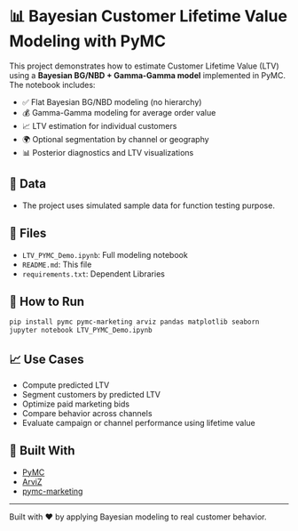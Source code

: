 # 📊 Bayesian Customer Lifetime Value Modeling with PyMC

This project demonstrates how to estimate Customer Lifetime Value (LTV) using a **Bayesian BG/NBD + Gamma-Gamma model** implemented in PyMC. The notebook includes:

- ✅ Flat Bayesian BG/NBD modeling (no hierarchy)
- 💰 Gamma-Gamma modeling for average order value
- 📈 LTV estimation for individual customers
- 🌍 Optional segmentation by channel or geography
- 📊 Posterior diagnostics and LTV visualizations

## 📂 Data
- The project uses simulated sample data for function testing purpose.

## 📂 Files
- `LTV_PYMC_Demo.ipynb`: Full modeling notebook
- `README.md`: This file
- `requirements.txt`: Dependent Libraries

## 🧪 How to Run

```bash
pip install pymc pymc-marketing arviz pandas matplotlib seaborn
jupyter notebook LTV_PYMC_Demo.ipynb
```

## 📈 Use Cases

- Compute predicted LTV
- Segment customers by predicted LTV
- Optimize paid marketing bids
- Compare behavior across channels
- Evaluate campaign or channel performance using lifetime value

## 🧠 Built With

- [PyMC](https://www.pymc.io/)
- [ArviZ](https://www.arviz.org/)
- [pymc-marketing](https://github.com/pymc-labs/pymc-marketing)

---

Built with ❤️ by applying Bayesian modeling to real customer behavior.
